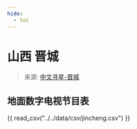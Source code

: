 ```yaml
---
hide:
  - toc
---
```


# 山西 晋城

> 来源: [中文寻星-晋城](http://dtmb.saoing.com/jincheng.htm)

## 地面数字电视节目表

{{ read_csv("../../data/csv/jincheng.csv") }}
